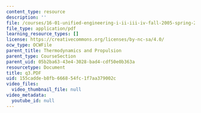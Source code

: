 ```yaml
---
content_type: resource
description: ''
file: /courses/16-01-unified-engineering-i-ii-iii-iv-fall-2005-spring-2006/155caddeb8fb666854fc1f7aa379002c_q3.PDF
file_type: application/pdf
learning_resource_types: []
license: https://creativecommons.org/licenses/by-nc-sa/4.0/
ocw_type: OCWFile
parent_title: Thermodynamics and Propulsion
parent_type: CourseSection
parent_uid: 05b2ba63-43e4-3028-bad4-cdf50e0b363a
resourcetype: Document
title: q3.PDF
uid: 155cadde-b8fb-6668-54fc-1f7aa379002c
video_files:
  video_thumbnail_file: null
video_metadata:
  youtube_id: null
---
```

